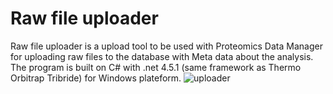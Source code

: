 # Raw file uploader
Raw file uploader is a upload tool to be used with Proteomics Data Manager for uploading raw files to the database with Meta data about the analysis. The program is built on C# with .net 4.5.1 (same framework as Thermo Orbitrap Tribride) for Windows plateform.
![uploader](https://user-images.githubusercontent.com/77813931/153913653-00b44e1e-fc83-4b8a-9fb4-622690752a06.PNG)
